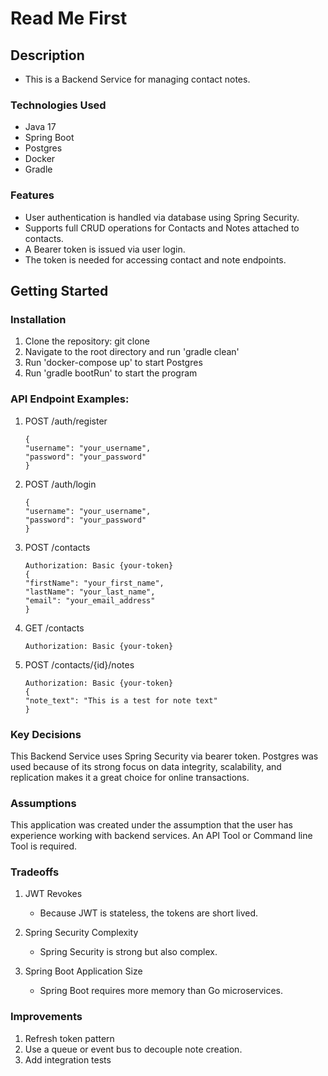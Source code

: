 # Read Me First
## Description
* This is a Backend Service for managing contact notes.

### Technologies Used
* Java 17
* Spring Boot
* Postgres
* Docker
* Gradle

### Features
* User authentication is handled via database using Spring Security.
* Supports full CRUD operations for Contacts and Notes attached to contacts.
* A Bearer token is issued via user login.
* The token is needed for accessing contact and note endpoints.

## Getting Started
### Installation
1. Clone the repository: git clone <repository-url>
2. Navigate to the root directory and run 'gradle clean'
3. Run 'docker-compose up' to start Postgres
4. Run 'gradle bootRun' to start the program

### API Endpoint Examples:
1. POST /auth/register
   ````
   {
   "username": "your_username",
   "password": "your_password"
   }
   ````
   
2. POST /auth/login 
   ````
   {
   "username": "your_username",
   "password": "your_password"
   }
   ````
   
3. POST /contacts
   ````
   Authorization: Basic {your-token}
   {
   "firstName": "your_first_name",
   "lastName": "your_last_name",
   "email": "your_email_address"
   }
   ````
 
4. GET /contacts
   ````
   Authorization: Basic {your-token}
   ````
   
5. POST /contacts/{id}/notes
   ````
   Authorization: Basic {your-token}
   {
   "note_text": "This is a test for note text"
   }
   ````
   
### Key Decisions
This Backend Service uses Spring Security via bearer token. 
Postgres was used because of its strong focus on data integrity, scalability, and replication
makes it a great choice for online transactions.

### Assumptions
This application was created under the assumption that the user has experience working with backend services.
An API Tool or Command line Tool is required.

### Tradeoffs
1. JWT Revokes
   * Because JWT is stateless, the tokens are short lived.
   
2. Spring Security Complexity
   * Spring Security is strong but also complex.

3. Spring Boot Application Size
   * Spring Boot requires more memory than Go microservices.

### Improvements
1. Refresh token pattern
2. Use a queue or event bus to decouple note creation.
3. Add integration tests
